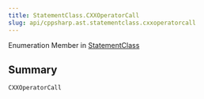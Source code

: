 ```yaml
---
title: StatementClass.CXXOperatorCall
slug: api/cppsharp.ast.statementclass.cxxoperatorcall
---
```

Enumeration Member in [StatementClass](/api/cppsharp/ast/statementclass)

## Summary



```csharp
CXXOperatorCall
```

